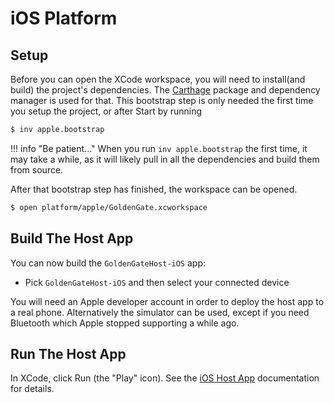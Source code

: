 iOS Platform
============

Setup
-----

Before you can open the XCode workspace, you will need to install(and build) the
project's dependencies. The [Carthage](https://github.com/Carthage/Carthage)
package and dependency manager is used for that. This bootstrap step is only
needed the first time you setup the project, or after 
Start by running
``` bash
$ inv apple.bootstrap
```

!!! info "Be patient..."
    When you run `inv apple.bootstrap` the first time, it may take a while, as
    it will likely pull in all the dependencies and build them from source.

After that bootstrap step has finished, the workspace can be opened.
``` bash
$ open platform/apple/GoldenGate.xcworkspace
```

Build The Host App
------------------

You can now build the `GoldenGateHost-iOS` app:

  * Pick `GoldenGateHost-iOS` and then select your connected device

You will need an Apple developer account in order to deploy the host app to a 
real phone.
Alternatively the simulator can be used, except if you need Bluetooth which 
Apple stopped supporting a while ago.

Run The Host App
----------------

In XCode, click Run (the "Play" icon).
See the [iOS Host App](../apps/ios/host_app.md) documentation for details.